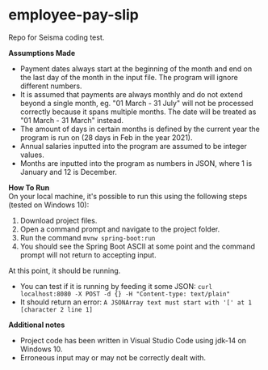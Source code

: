 # employee-pay-slip
Repo for Seisma coding test.

**Assumptions Made**
  - Payment dates always start at the beginning of the month and end on the last day of the month in the input file. The program will ignore different numbers.
  - It is assumed that payments are always monthly and do not extend beyond a single month, eg. "01 March - 31 July" will not be processed correctly because it spans multiple months. The date will be treated as "01 March - 31 March" instead.
  - The amount of days in certain months is defined by the current year the program is run on (28 days in Feb in the year 2021).
  - Annual salaries inputted into the program are assumed to be integer values.
  - Months are inputted into the program as numbers in JSON, where 1 is January and 12 is December.

**How To Run**  
  On your local machine, it's possible to run this using the following steps (tested on Windows 10):
  1. Download project files.
  2. Open a command prompt and navigate to the project folder.
  3. Run the command `mvnw spring-boot:run`
  4. You should see the Spring Boot ASCII at some point and the command prompt will not return to accepting input.

At this point, it should be running.
- You can test if it is running by feeding it some JSON:
  `curl localhost:8080 -X POST -d {} -H "Content-type: text/plain"`
- It should return an error:
  `A JSONArray text must start with '[' at 1 [character 2 line 1]`

**Additional notes**
  - Project code has been written in Visual Studio Code using jdk-14 on Windows 10.
  - Erroneous input may or may not be correctly dealt with.